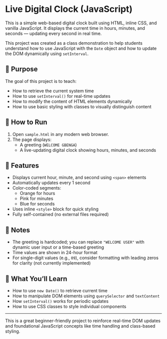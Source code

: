 # Live Digital Clock (JavaScript)

This is a simple web-based digital clock built using HTML, inline CSS, and vanilla JavaScript. It displays the current time in hours, minutes, and seconds — updating every second in real time.

This project was created as a class demonstration to help students understand how to use JavaScript with the `Date` object and how to update the DOM dynamically using `setInterval`.

## 🎯 Purpose

The goal of this project is to teach:

- How to retrieve the current system time
- How to use `setInterval()` for real-time updates
- How to modify the content of HTML elements dynamically
- How to use basic styling with classes to visually distinguish content

## 🧱 How to Run

1. Open `sample.html` in any modern web browser.
2. The page displays:
   - A greeting (`WELCOME GBENGA`)
   - A live-updating digital clock showing hours, minutes, and seconds

## 🚀 Features

- Displays current hour, minute, and second using `<span>` elements
- Automatically updates every 1 second
- Color-coded segments:
  - Orange for hours
  - Pink for minutes
  - Blue for seconds
- Uses inline `<style>` block for quick styling
- Fully self-contained (no external files required)

## 📌 Notes

- The greeting is hardcoded; you can replace `"WELCOME USER"` with dynamic user input or a time-based greeting
- Time values are shown in 24-hour format
- For single-digit values (e.g., `09`), consider formatting with leading zeros for clarity (not currently implemented)

## 🧠 What You’ll Learn

- How to use `new Date()` to retrieve current time
- How to manipulate DOM elements using `querySelector` and `textContent`
- How `setInterval()` works for periodic updates
- How to use CSS classes to style individual components

---

This is a great beginner-friendly project to reinforce real-time DOM updates and foundational JavaScript concepts like time handling and class-based styling.

